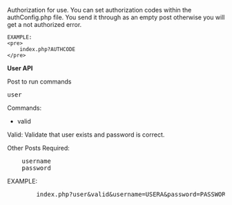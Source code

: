 
Authorization for use.
    You can set authorization codes within the authConfig.php file. You send it through as an empty post
    otherwise you will get a not authorized error. 
    
    EXAMPLE:
    <pre>
        index.php?AUTHCODE
    </pre>


<b>User API</b>

Post to run commands
<pre>user</pre>

Commands:
<ul>
<li>valid</li>

</ul>




Valid:
Validate that user exists and password is correct. 

Other Posts Required:
<pre>
    username
    password
</pre>

EXAMPLE: 
<pre>
        index.php?user&valid&username=USERA&password=PASSWORDA
</pre>